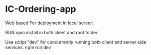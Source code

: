 # IC-Ordering-app
Web based
For deployment in local server:

RUN npm install in both client and root folder.

Use script "dev" for concurrently running both client and server side services.
npm run dev


